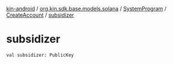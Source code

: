 [kin-android](../../../index.md) / [org.kin.sdk.base.models.solana](../../index.md) / [SystemProgram](../index.md) / [CreateAccount](index.md) / [subsidizer](./subsidizer.md)

# subsidizer

`val subsidizer: PublicKey`